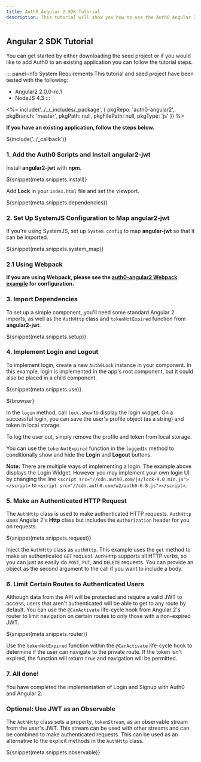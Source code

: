 ```yaml
---
title: Auth0 Angular 2 SDK Tutorial
description: This tutorial will show you how to use the Auth0 Angular 2 SDK to add authentication and authorization to your web app.
---
```


## Angular 2 SDK Tutorial
You can get started by either downloading the seed project or if you would like to add Auth0 to an existing application you can follow the tutorial steps.

::: panel-info System Requirements
This tutorial and seed project have been tested with the following:
* Angular2 2.0.0-rc.1
* NodeJS 4.3
:::

<%= include('../../_includes/_package', {
  pkgRepo: 'auth0-angular2',
  pkgBranch: 'master',
  pkgPath: null,
  pkgFilePath: null,
  pkgType: 'js'
}) %>

**If you have an existing application, follow the steps below.**

${include('../\_callback')}

### 1. Add the Auth0 Scripts and Install angular2-jwt

Install **angular2-jwt** with **npm**.

${snippet(meta.snippets.install)}

Add **Lock** in your `index.html` file and set the viewport.

${snippet(meta.snippets.dependencies)}

### 2. Set Up SystemJS Configuration to Map angular2-jwt

If you're using SystemJS, set up `System.config` to map **angular-jwt** so that it can be imported.

${snippet(meta.snippets.system_map)}

### 2.1 Using Webpack

**If you are using Webpack, please see the [auth0-angular2 Webpack example](https://github.com/auth0/auth0-angular2/tree/master/webpack) for configuration.**

### 3. Import Dependencies

To set up a simple component, you'll need some standard Angular 2 imports, as well as the `AuthHttp` class and `tokenNotExpired` function from **angular2-jwt**.

${snippet(meta.snippets.setup)}

### 4. Implement Login and Logout

To implement login, create a new `Auth0Lock` instance in your component. In this example, login is implemented in the app's root component, but it could also be placed in a child component.

${snippet(meta.snippets.use)}

${browser}

In the `login` method, call `lock.show` to display the login widget. On a successful login, you can save the user's profile object (as a string) and token in local storage.

To log the user out, simply remove the profile and token from local storage.

You can use the `tokenNotExpired` function in the `loggedIn` method to conditionally show and hide the **Login** and **Logout** buttons.

__Note:__ There are multiple ways of implementing a login. The example above displays the Login Widget. However you may implement your own login UI by changing the line `<script src="//cdn.auth0.com/js/lock-9.0.min.js"></script>` to `<script src="//cdn.auth0.com/w2/auth0-6.8.js"></script>`.

### 5. Make an Authenticated HTTP Request

The `AuthHttp` class is used to make authenticated HTTP requests. `AuthHttp` uses Angular 2's **Http** class but includes the `Authorization` header for you on requests.

${snippet(meta.snippets.request)}

Inject the `AuthHttp` class as `authHttp`. This example uses the `get` method to make an authenticated `GET` request. `AuthHttp` supports all HTTP verbs, so you can just as easily do `POST`, `PUT`, and `DELETE` requests. You can provide an object as the second argument to the call if you want to include a body.

### 6. Limit Certain Routes to Authenticated Users

Although data from the API will be protected and require a valid JWT to access, users that aren't authenticated will be able to get to any route by default. You can use the `@CanActivate` life-cycle hook from Angular 2's router to limit navigation on certain routes to only those with a non-expired JWT.

${snippet(meta.snippets.router)}

Use the `tokenNotExpired` function within the `@CanActivate` life-cycle hook to determine if the user can navigate to the private route. If the token isn't expired, the function will return `true` and navigation will be permitted.

### 7. All done!

You have completed the implementation of Login and Signup with Auth0 and Angular 2.

### Optional: Use JWT as an Observable

The `AuthHttp` class sets a property, `tokenStream`, as an observable stream from the user's JWT. This stream can be used with other streams and can be combined to make authenticated requests. This can be used as an alternative to the explicit methods in the `AuthHttp` class.

${snippet(meta.snippets.observable)}
